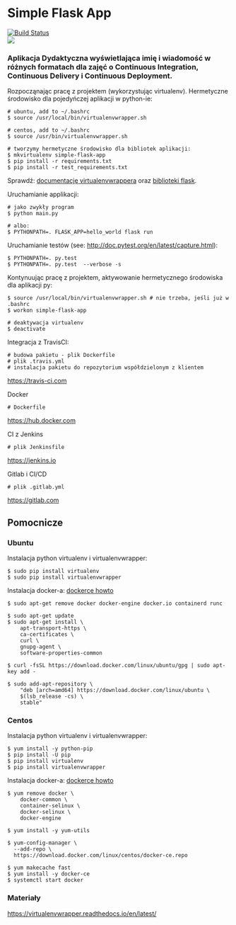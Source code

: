 # Simple Flask App

[![Build Status](https://travis-ci.com/AdrianDolniak/flask-hello-world.svg?branch=master)](https://travis-ci.com/AdrianDolniak/flask-hello-world) \
<a href="https://www.statuscake.com" title="Website Uptime Monitoring"><img src="https://app.statuscake.com/button/index.php?Track=4018761&Days=1&Design=5" /></a>

### Aplikacja Dydaktyczna wyświetlająca imię i wiadomość w różnych formatach dla zajęć o Continuous Integration, Continuous Delivery i Continuous Deployment.


Rozpocząnając pracę z projektem (wykorzystując virtualenv). Hermetyczne środowisko dla pojedyńczej aplikacji w python-ie:

    # ubuntu, add to ~/.bashrc
    $ source /usr/local/bin/virtualenvwrapper.sh
    
    # centos, add to ~/.bashrc
    $ source /usr/bin/virtualenvwrapper.sh
   
    # tworzymy hermetyczne środowisko dla bibliotek aplikacji:
    $ mkvirtualenv simple-flask-app
    $ pip install -r requirements.txt
    $ pip install -r test_requirements.txt

  Sprawdź: [documentację virtualenvwrappera](https://virtualenvwrapper.readthedocs.io/en/latest/command_ref.html) oraz [biblioteki flask](http://flask.pocoo.org).

Uruchamianie applikacji:

    # jako zwykły program
    $ python main.py

    # albo:
    $ PYTHONPATH=. FLASK_APP=hello_world flask run

Uruchamianie testów (see: http://doc.pytest.org/en/latest/capture.html):


    $ PYTHONPATH=. py.test
    $ PYTHONPATH=. py.test  --verbose -s

Kontynuując pracę z projektem, aktywowanie hermetycznego środowiska dla aplikacji py:

  
    $ source /usr/local/bin/virtualenvwrapper.sh # nie trzeba, jeśli już w .bashrc
    $ workon simple-flask-app

    # deaktywacja virtualenv
    $ deactivate

Integracja z TravisCI:

  
    # budowa pakietu - plik Dockerfile
    # plik .travis.yml    
    # instalacja pakietu do repozytorium współdzielonym z klientem 

 https://travis-ci.com
 

Docker
 
    # Dockerfile
 
https://hub.docker.com

CI z Jenkins
    
    # plik Jenkinsfile 

https://jenkins.io

Gitlab i CI/CD

    # plik .gitlab.yml

https://gitlab.com

## Pomocnicze


### Ubuntu

Instalacja python virtualenv i virtualenvwrapper:


    $ sudo pip install virtualenv
    $ sudo pip install virtualenvwrapper

Instalacja docker-a: [dockerce howto](https://docs.docker.com/install/linux/docker-ce/ubuntu/)


    $ sudo apt-get remove docker docker-engine docker.io containerd runc
    
    $ sudo apt-get update
    $ sudo apt-get install \
        apt-transport-https \
        ca-certificates \
        curl \
        gnupg-agent \
        software-properties-common
        
    $ curl -fsSL https://download.docker.com/linux/ubuntu/gpg | sudo apt-key add -
    
    $ sudo add-apt-repository \
        "deb [arch=amd64] https://download.docker.com/linux/ubuntu \
        $(lsb_release -cs) \
        stable"
    

### Centos


Instalacja python virtualenv i virtualenvwrapper:


    $ yum install -y python-pip
    $ pip install -U pip
    $ pip install virtualenv
    $ pip install virtualenvwrapper

Instalacja docker-a: [dockerce howto](https://docs.docker.com/install/linux/docker-ce/centos/)


    $ yum remove docker \
        docker-common \
        container-selinux \
        docker-selinux \
        docker-engine

    $ yum install -y yum-utils

    $ yum-config-manager \
      --add-repo \
      https://download.docker.com/linux/centos/docker-ce.repo

    $ yum makecache fast
    $ yum install -y docker-ce
    $ systemctl start docker

### Materiały


https://virtualenvwrapper.readthedocs.io/en/latest/
